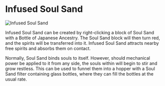 # Infused Soul Sand

![Infused Soul Sand](block:betterwithaddons:ancestry_sand@0)

Infused Soul Sand can be created by right-clicking a block of Soul Sand with a Bottle of Japanese Ancestry. The Soul Sand block will then turn red, and the spirits will be transferred into it.
Infused Soul Sand attracts nearby free spirits and absorbs them on contact.

Normally, Soul Sand binds souls to itself. However, should mechanical power be applied to it from any side, the souls within will begin to stir and grow restless. This can be used to funnel them into a hopper with a Soul Sand filter containing glass bottles, where they can fill the bottles at the usual rate.
